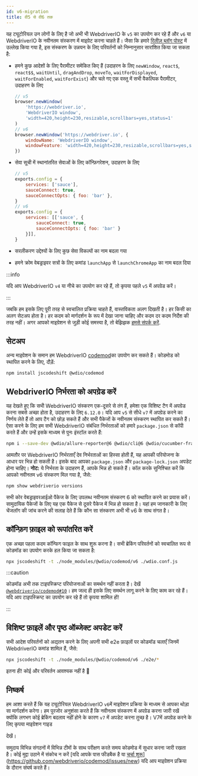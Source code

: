 ```yaml
---
id: v6-migration
title: वी5 से वी6 तक
---
```


यह ट्यूटोरियल उन लोगों के लिए है जो अभी भी WebdriverIO के `v5` का उपयोग कर रहे हैं और `v6` या WebdriverIO के नवीनतम संस्करण में माइग्रेट करना चाहते हैं। जैसा कि हमारे [रिलीज़ ब्लॉग पोस्ट](https://webdriver.io/blog/2020/03/26/webdriverio-v6-released) में उल्लेख किया गया है, इस संस्करण के उन्नयन के लिए परिवर्तनों को निम्नानुसार सारांशित किया जा सकता है:

- हमने कुछ आदेशों के लिए पैरामीटर समेकित किए हैं (उदाहरन के लिए `newWindow`, `react$`, `react$$`, `waitUntil`, `dragAndDrop`, `moveTo`, `waitForDisplayed`, `waitForEnabled`, `waitForExist`) और चले गए एक वस्तु में सभी वैकल्पिक पैरामीटर, उदाहरण के लिए

    ```js
    // v5
    browser.newWindow(
        'https://webdriver.io',
        'WebdriverIO window',
        'width=420,height=230,resizable,scrollbars=yes,status=1'
    )
    // v6
    browser.newWindow('https://webdriver.io', {
        windowName: 'WebdriverIO window',
        windowFeature: 'width=420,height=230,resizable,scrollbars=yes,status=1'
    })
    ```

- सेवा सूची में स्थानांतरित सेवाओं के लिए कॉन्फ़िगरेशन, उदाहरण के लिए

    ```js
    // v5
    exports.config = {
        services: ['sauce'],
        sauceConnect: true,
        sauceConnectOpts: { foo: 'bar' },
    }
    // v6
    exports.config = {
        services: [['sauce', {
            sauceConnect: true,
            sauceConnectOpts: { foo: 'bar' }
        }]],
    }
    ```

- सरलीकरण उद्देश्यों के लिए कुछ सेवा विकल्पों का नाम बदला गया
- हमने क्रोम वेबड्राइवर सत्रों के लिए कमांड `launchApp` से `launchChromeApp` का नाम बदल दिया

:::info

यदि आप WebdriverIO `v4` या नीचे का उपयोग कर रहे हैं, तो कृपया पहले `v5` में अपग्रेड करें।

:::

जबकि हम इसके लिए पूरी तरह से स्वचालित प्रक्रिया चाहते हैं, वास्तविकता अलग दिखती है। हर किसी का अलग सेटअप होता है। हर कदम को मार्गदर्शन के रूप में देखा जाना चाहिए और कदम दर कदम निर्देश की तरह नहीं। अगर आपको माइग्रेशन से जुड़ी कोई समस्या है, तो बेझिझक [हमसे संपर्क करें](https://github.com/webdriverio/codemod/discussions/new).

## सेटअप

अन्य माइग्रेशन के समान हम WebdriverIO [codemod](https://github.com/webdriverio/codemod)का उपयोग कर सकते हैं। कोडमोड को स्थापित करने के लिए, दौड़ें:

```sh
npm install jscodeshift @wdio/codemod
```

## WebdriverIO निर्भरता को अपग्रेड करें

यह देखते हुए कि सभी WebdriverIO संस्करण एक-दूसरे से तंग हैं, हमेशा एक विशिष्ट टैग में अपग्रेड करना सबसे अच्छा होता है, उदाहरण के लिए `6.12.0`। यदि आप `v5` से सीधे `v7` में अपग्रेड करने का निर्णय लेते हैं तो आप टैग को छोड़ सकते हैं और सभी पैकेजों के नवीनतम संस्करण स्थापित कर सकते हैं। ऐसा करने के लिए हम सभी WebdriverIO संबंधित निर्भरताओं को हमारे `package.json` से कॉपी करते हैं और उन्हें इसके माध्यम से पुनः इंस्टॉल करते हैं:

```sh
npm i --save-dev @wdio/allure-reporter@6 @wdio/cli@6 @wdio/cucumber-framework@6 @wdio/local-runner@6 @wdio/spec-reporter@6 @wdio/sync@6 wdio-chromedriver-service@6 webdriverio@6
```

आमतौर पर WebdriverIO निर्भरताएँ देव निर्भरताओं का हिस्सा होती हैं, यह आपकी परियोजना के आधार पर भिन्न हो सकती है। इसके बाद आपका `package.json` और `package-lock.json` अपडेट होना चाहिए। __नोट:__ ये निर्भरता के उदाहरण हैं, आपके भिन्न हो सकते हैं। कॉल करके सुनिश्चित करें कि आपको नवीनतम v6 संस्करण मिल गया है, जैसे:

```sh
npm show webdriverio versions
```

सभी कोर वेबड्राइवरआईओ पैकेज के लिए उपलब्ध नवीनतम संस्करण 6 को स्थापित करने का प्रयास करें। सामुदायिक पैकेजों के लिए यह एक पैकेज से दूसरे पैकेज में भिन्न हो सकता है। यहां हम जानकारी के लिए चेंजलॉग की जांच करने की सलाह देते हैं कि कौन सा संस्करण अभी भी v6 के साथ संगत है।

## कॉन्फ़िग फ़ाइल को रूपांतरित करें

एक अच्छा पहला कदम कॉन्फिग फाइल के साथ शुरू करना है। सभी ब्रेकिंग परिवर्तनों को स्वचालित रूप से कोडमॉड का उपयोग करके हल किया जा सकता है:

```sh
npx jscodeshift -t ./node_modules/@wdio/codemod/v6 ./wdio.conf.js
```

:::caution

कोडमॉड अभी तक टाइपस्क्रिप्ट परियोजनाओं का समर्थन नहीं करता है। देखें [`@webdriverio/codemod#10`](https://github.com/webdriverio/codemod/issues/10)। हम जल्द ही इसके लिए समर्थन लागू करने के लिए काम कर रहे हैं। यदि आप टाइपस्क्रिप्ट का उपयोग कर रहे हैं तो कृपया शामिल हों!

:::

## विशिष्ट फ़ाइलें और पृष्ठ ऑब्जेक्ट अपडेट करें

सभी आदेश परिवर्तनों को अद्यतन करने के लिए अपनी सभी e2e फ़ाइलों पर कोडमॉड चलाएँ जिनमें WebdriverIO कमांड शामिल हैं, जैसे:

```sh
npx jscodeshift -t ./node_modules/@wdio/codemod/v6 ./e2e/*
```

इतना ही! कोई और परिवर्तन आवश्यक नहीं है 🎉

## निष्कर्ष

हम आशा करते हैं कि यह ट्यूटोरियल WebdriverIO `v6`में माइग्रेशन प्रक्रिया के माध्यम से आपका थोड़ा सा मार्गदर्शन करेगा। हम पुरजोर अनुशंसा करते हैं कि नवीनतम संस्करण में अपग्रेड करना जारी रखें क्योंकि लगभग कोई ब्रेकिंग बदलाव नहीं होने के कारण `v7` में अपडेट करना तुच्छ है। V7</a>में अपग्रेड करने के लिए कृपया माइग्रेशन गाइड

देखें।</p> 

समुदाय विभिन्न संगठनों में विभिन्न टीमों के साथ परीक्षण करते समय कोडमोड में सुधार करना जारी रखता है। कोई मुद्दा उठाने में संकोच न करें [यदि आपके पास फीडबैक है या [चर्चा शुरू](https://github.com/webdriverio/codemod/discussions/new)](https://github.com/webdriverio/codemod/issues/new) यदि आप माइग्रेशन प्रक्रिया के दौरान संघर्ष करते हैं।
